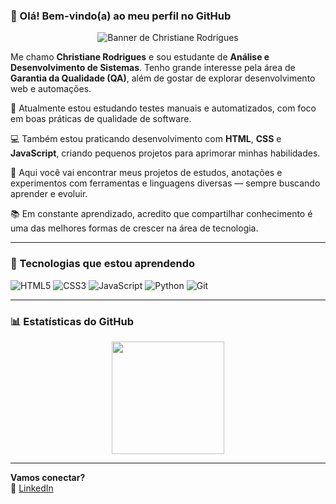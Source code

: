 ### 👋 Olá! Bem-vindo(a) ao meu perfil no GitHub

<p align="center">
  <img src="[https://link-para-o-seu-banner.com/banner.png](https://imgur.com/a/gZ9r6kN)" alt="Banner de Christiane Rodrigues">
</p>

Me chamo **Christiane Rodrigues** e sou estudante de **Análise e Desenvolvimento de Sistemas**. Tenho grande interesse pela área de **Garantia da Qualidade (QA)**, além de gostar de explorar desenvolvimento web e automações.

🧪 Atualmente estou estudando testes manuais e automatizados, com foco em boas práticas de qualidade de software.

💻 Também estou praticando desenvolvimento com **HTML**, **CSS** e **JavaScript**, criando pequenos projetos para aprimorar minhas habilidades.

📌 Aqui você vai encontrar meus projetos de estudos, anotações e experimentos com ferramentas e linguagens diversas — sempre buscando aprender e evoluir.

📚 Em constante aprendizado, acredito que compartilhar conhecimento é uma das melhores formas de crescer na área de tecnologia.

---

### 🚀 Tecnologias que estou aprendendo

![HTML5](https://img.shields.io/badge/HTML5-E34F26?style=for-the-badge&logo=html5&logoColor=white)
![CSS3](https://img.shields.io/badge/CSS3-1572B6?style=for-the-badge&logo=css3&logoColor=white)
![JavaScript](https://img.shields.io/badge/JavaScript-F7DF1E?style=for-the-badge&logo=javascript&logoColor=black)
![Python](https://img.shields.io/badge/Python-3776AB?style=for-the-badge&logo=python&logoColor=white)
![Git](https://img.shields.io/badge/Git-F05032?style=for-the-badge&logo=git&logoColor=white)

---

### 📊 Estatísticas do GitHub

<div align="center">
  <img height="180em" src="https://github-readme-stats.vercel.app/api?username=Chris-CRA&show_icons=true&theme=default" />
</div>

---

**Vamos conectar?**  
🔗 [LinkedIn](https://www.linkedin.com/in/christiane-rodrigues/)

